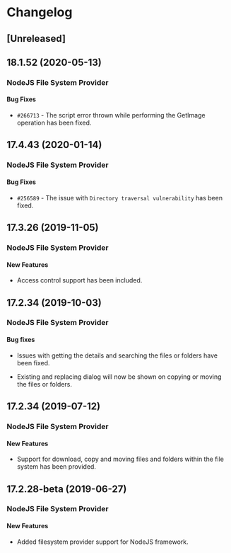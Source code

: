 # Changelog

## [Unreleased]

## 18.1.52 (2020-05-13)

### NodeJS File System Provider

#### Bug Fixes

- `#266713` - The script error thrown while performing the GetImage operation has been fixed.

## 17.4.43 (2020-01-14)

### NodeJS File System Provider

#### Bug Fixes

- `#256589` - The issue with `Directory traversal vulnerability` has been fixed.

## 17.3.26 (2019-11-05)

### NodeJS File System Provider

#### New Features

- Access control support has been included.

## 17.2.34 (2019-10-03)

### NodeJS File System Provider

#### Bug fixes

- Issues with getting the details and searching the files or folders have been fixed.

- Existing and replacing dialog will now be shown on copying or moving the files or folders.

## 17.2.34 (2019-07-12)

### NodeJS File System Provider

#### New Features

- Support for download, copy and moving files and folders within the file system has been provided.

## 17.2.28-beta (2019-06-27)

### NodeJS File System Provider

#### New Features

- Added filesystem provider support for NodeJS framework.
